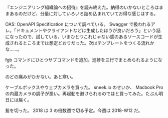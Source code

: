 『エンジニアリング組織論への招待』を読み終えた。納得のいかないところはままあるのだけど、分量に対していろいろ詰め込まれていてお得な感じはする。

OAS: OpenAPI Specification について調べている。 Swagger で扱われるアレ。「ドキュメントやクライアントなどは生成したほうが良いだろう」という話になったので、試している。いまひとつこれじゃない感のあるソースコードが生成されるところまでは想定どおりだった。次はテンプレートをつくる流れかな……。

fgb コマンドにひとつサブコマンドを追加。進捗を三行でまとめられるようになった。

のどの痛みがひかない。あと寒い。

ケーブルボックスやウェブカメラを買った。 sneek.io のせいか、 Macbook Pro の内蔵カメラの調子が悪い。再起動を避けられるのではと買ってみた。たぶん明日には届く。

髪を切った。 2018 は 3 の倍数週で切る予定。今週は 2018-W12 だ。
